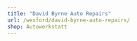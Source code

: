 ```yaml
---
title: "David Byrne Auto Repairs"
url: /wexford/david-byrne-auto-repairs/
shop: Autowerkstatt
---
```

